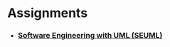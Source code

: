 # Assignments

- ### [Software Engineering with UML (SEUML)](./assignments/software-engineering-with-UML)
